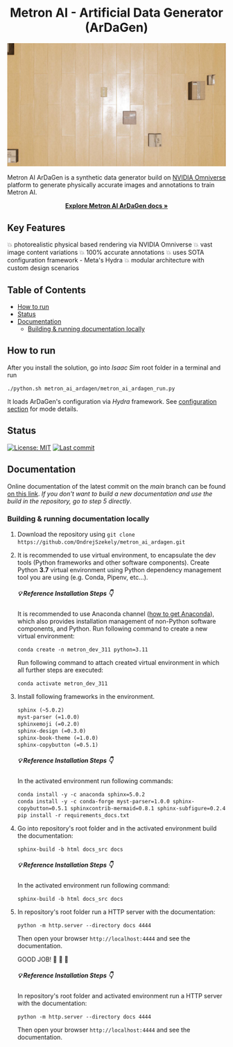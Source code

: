 <h1 align="center">Metron AI - Artificial Data Generator (ArDaGen)</h1> <!-- markdownlint-disable MD033-->

<p align="center">
  <kbd><img src="docs_src/imgs/title_img.jpg" alt="Title Illustative Image" width="700"></kbd>
</p>

Metron AI ArDaGen is a synthetic data generator build on
[NVIDIA Omniverse](https://developer.nvidia.com/nvidia-omniverse-platform) platform to generate physically accurate
images and annotations to train Metron AI.

<p align="center"> <!-- markdownlint-disable MD033-->
    <a href="https://ondrejszekely.github.io/metron_ai_ardagen"><strong>Explore Metron AI ArDaGen docs »</strong></a>
</p>

## Key Features <!-- omit in toc -->

:boom: photorealistic physical based rendering via NVIDIA Omniverse
:boom: vast image content variations
:boom: 100% accurate annotations
:boom: uses SOTA configuration framework - Meta's Hydra
:boom: modular architecture with custom design scenarios

## Table of Contents <!-- omit in toc -->

- [How to run](#how-to-run)
- [Status](#status)
- [Documentation](#documentation)
  - [Building \& running documentation locally](#building--running-documentation-locally)
  
## How to run

After you install the solution, go into *Isaac Sim* root folder in a terminal and run

```shell
./python.sh metron_ai_ardagen/metron_ai_ardagen_run.py
```

It loads ArDaGen's configuration via *Hydra* framework. See [configuration section](https://ondrejszekely.github.io/metron_ai_ardagen/configuration.html) for mode details.

## Status

[![License: MIT](https://img.shields.io/github/license/ondrejszekely/metron_ai_ardagen)](https://opensource.org/licenses/MIT) [![Last commit](https://img.shields.io/github/last-commit/ondrejszekely/metron_ai_ardagen/main)](https://github.com/OndrejSzekely/metron_ai_deepforge/main)

## Documentation

Online documentation of the latest commit on the *main* branch can be found [on this link](https://ondrejszekely.github.io/metron_ai_ardagen). *If you don't want to build a new documentation and use the build in the repository, go to step 5 directly*.

### Building & running documentation locally

1. Download the repository using `git clone https://github.com/OndrejSzekely/metron_ai_ardagen.git`
2. It is recommended to use virtual environment, to encapsulate the dev tools (Python frameworks and other software components). Create Python **3.7** virtual environment using Python dependency management tool you are using (e.g. Conda, Pipenv, etc...).

    ##### :bulb: Reference Installation Steps :point_down:  <!-- markdownlint-disable MD001 MD023--> <!-- omit in toc -->

    It is recommended to use Anaconda channel ([how to get Anaconda](https://www.anaconda.com/products/individual)),
    which also provides installation management of non-Python software components, and Python. Run following
    command to create a new virtual environment:

    ```shell
    conda create -n metron_dev_311 python=3.11
    ```

    Run following command to attach created virtual environment in which all further steps are executed:

    ```shell
    conda activate metron_dev_311
    ```

3. Install following frameworks in the environment.

    ```text
    sphinx (~5.0.2)
    myst-parser (=1.0.0)
    sphinxemoji (=0.2.0)
    sphinx-design (=0.3.0)
    sphinx-book-theme (=1.0.0)
    sphinx-copybutton (=0.5.1)
    ```

    ##### :bulb: Reference Installation Steps :point_down:  <!-- markdownlint-disable MD023 MD024--> <!-- omit in toc -->

    In the activated environment run following commands:

    ```shell
    conda install -y -c anaconda sphinx=5.0.2
    conda install -y -c conda-forge myst-parser=1.0.0 sphinx-copybutton=0.5.1 sphinxcontrib-mermaid=0.8.1 sphinx-subfigure=0.2.4
    pip install -r requirements_docs.txt
    ```

4. Go into repository's root folder and in the activated environment build the documentation:

   ```shell
   sphinx-build -b html docs_src docs
   ```

   ##### :bulb: Reference Installation Steps :point_down:  <!-- markdownlint-disable MD024--> <!-- omit in toc -->

   In the activated environment run following command:

   ```shell
   sphinx-build -b html docs_src docs
   ```

5. In repository's root folder run a HTTP server with the documentation:

   ```shell
   python -m http.server --directory docs 4444
   ```

   Then open your browser `http://localhost:4444` and see the documentation.

   GOOD JOB! :raised_hands: :rocket: :dizzy:

   ##### :bulb: Reference Installation Steps :point_down: <!-- markdownlint-disable MD024--> <!-- omit in toc -->

   In repository's root folder and activated environment run a HTTP server with the documentation:

   ```shell
   python -m http.server --directory docs 4444
   ```
  
   Then open your browser `http://localhost:4444` and see the documentation.
